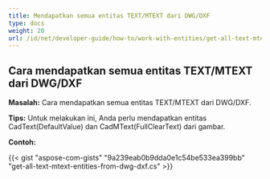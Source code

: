 ```yaml
---
title: Mendapatkan semua entitas TEXT/MTEXT dari DWG/DXF
type: docs
weight: 20
url: /id/net/developer-guide/how-to/work-with-entities/get-all-text-mtext-entities-from-dwg-dxf/
---
```



## **Cara mendapatkan semua entitas TEXT/MTEXT dari DWG/DXF**

**Masalah:** Cara mendapatkan semua entitas TEXT/MTEXT dari DWG/DXF.

**Tips:** Untuk melakukan ini, Anda perlu mendapatkan entitas CadText(DefaultValue) dan CadMText(FullClearText) dari gambar.

**Contoh:**

{{< gist "aspose-com-gists" "9a239eab0b9dda0e1c54be533ea399bb" "get-all-text-mtext-entities-from-dwg-dxf.cs" >}}
